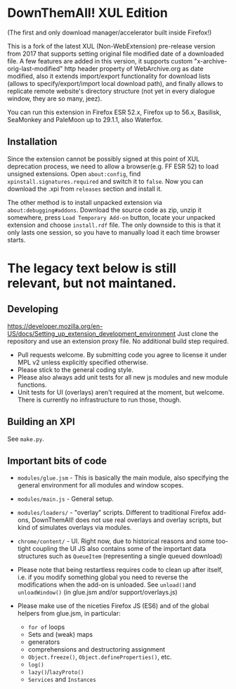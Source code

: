 DownThemAll! XUL Edition
==================
(The first and only download manager/accelerator built inside Firefox!)

This is a fork of the latest XUL (Non-WebExtension) pre-release version from 2017 that supports setting original file modified date of a downloaded file. A few features are added in this version, it supports custom "x-archive-orig-last-modified" http header property of WebArchive.org as date modified, also it extends import/export functionality for download lists (allows to specify/export/import local download path), and finally allows to replicate remote website's directory structure (not yet in every dialogue window, they are so many, jeez).

You can run this extension in Firefox ESR 52.x, Firefox up to 56.x, Basilisk, SeaMonkey and PaleMoon up to 29.1.1, also Waterfox.

Installation
-------------------
Since the extension cannot be possibly signed at this point of XUL deprecation process, we need to allow a browser(e.g. FF ESR 52) to load unsigned extensions.
Open `about:config`, find `xpinstall.signatures.required` and switch it to `false`. Now you can download the .xpi from `releases` section and install it.

The other method is to install unpacked extension via `about:debugging#addons`. Download the source code as zip, unzip it somewhere, press `Load Temporary Add-on` button, locate your unpacked extension and choose `install.rdf` file.
The only downside to this is that it only lasts one session, so you have to manually load it each time browser starts.

The legacy text below is still relevant, but not maintaned.
==================

Developing
-------------------

https://developer.mozilla.org/en-US/docs/Setting_up_extension_development_environment
Just clone the repository and use an extension proxy file. No additional build step required.

- Pull requests welcome. By submitting code you agree to license it under MPL v2 unless explicitly specified otherwise. 
- Please stick to the general coding style.
- Please also always add unit tests for all new js modules and new module functions.
- Unit tests for UI (overlays) aren't required at the moment, but welcome. There is currently no infrastructure to run those, though.

Building an XPI
-------------------

See `make.py`.

Important bits of code
-------------------

- `modules/glue.jsm` - This is basically the main module, also specifying the general environment for all modules and window scopes.
- `modules/main.js` - General setup.
- `modules/loaders/` - "overlay" scripts. Different to traditional Firefox add-ons, DownThemAll! does not use real overlays and overlay scripts, but kind of simulates overlays via modules.
- `chrome/content/` - UI. Right now, due to historical reasons and some too-tight coupling the UI JS also contains some of the important data structures such as `QueueItem` (representing a single queued download)

- Please note that being restartless requires code to clean up after itself, i.e. if you modify something global you need to reverse the modifications when the add-on is unloaded. See `unload()`and `unloadWindow()` (in glue.jsm and/or support/overlays.js)
- Please make use of the niceties Firefox JS (ES6) and of the global helpers from glue.jsm, in particular:
  - `for of` loops
  - Sets and (weak) maps
  - generators
  - comprehensions and destructoring assignment
  - `Object.freeze()`, `Object.defineProperties()`, etc.
  - `log()`
  - `lazy()`/`lazyProto()`
  - `Services` and `Instances`
